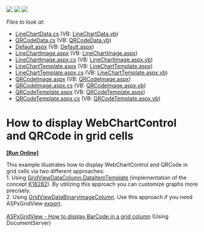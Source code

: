 <!-- default badges list -->
![](https://img.shields.io/endpoint?url=https://codecentral.devexpress.com/api/v1/VersionRange/128539587/14.2.6%2B)
[![](https://img.shields.io/badge/Open_in_DevExpress_Support_Center-FF7200?style=flat-square&logo=DevExpress&logoColor=white)](https://supportcenter.devexpress.com/ticket/details/T227496)
[![](https://img.shields.io/badge/📖_How_to_use_DevExpress_Examples-e9f6fc?style=flat-square)](https://docs.devexpress.com/GeneralInformation/403183)
<!-- default badges end -->
<!-- default file list -->
*Files to look at*:

* [LineChartData.cs](./CS/App_Code/LineChartData.cs) (VB: [LineChartData.vb](./VB/App_Code/LineChartData.vb))
* [QRCodeData.cs](./CS/App_Code/QRCodeData.cs) (VB: [QRCodeData.vb](./VB/App_Code/QRCodeData.vb))
* [Default.aspx](./CS/Default.aspx) (VB: [Default.aspx](./VB/Default.aspx))
* [LineChartImage.aspx](./CS/LineChartImage.aspx) (VB: [LineChartImage.aspx](./VB/LineChartImage.aspx))
* [LineChartImage.aspx.cs](./CS/LineChartImage.aspx.cs) (VB: [LineChartImage.aspx.vb](./VB/LineChartImage.aspx.vb))
* [LineChartTemplate.aspx](./CS/LineChartTemplate.aspx) (VB: [LineChartTemplate.aspx](./VB/LineChartTemplate.aspx))
* [LineChartTemplate.aspx.cs](./CS/LineChartTemplate.aspx.cs) (VB: [LineChartTemplate.aspx.vb](./VB/LineChartTemplate.aspx.vb))
* [QRCodeImage.aspx](./CS/QRCodeImage.aspx) (VB: [QRCodeImage.aspx](./VB/QRCodeImage.aspx))
* [QRCodeImage.aspx.cs](./CS/QRCodeImage.aspx.cs) (VB: [QRCodeImage.aspx.vb](./VB/QRCodeImage.aspx.vb))
* [QRCodeTemplate.aspx](./CS/QRCodeTemplate.aspx) (VB: [QRCodeTemplate.aspx](./VB/QRCodeTemplate.aspx))
* [QRCodeTemplate.aspx.cs](./CS/QRCodeTemplate.aspx.cs) (VB: [QRCodeTemplate.aspx.vb](./VB/QRCodeTemplate.aspx.vb))
<!-- default file list end -->
# How to display WebChartControl and QRCode in grid cells
<!-- run online -->
**[[Run Online]](https://codecentral.devexpress.com/t227496/)**
<!-- run online end -->


<p>This example illustrates how to display WebChartControl and QRCode in grid cells via two different approaches: <br /> 1. Using <a href="https://documentation.devexpress.com/#AspNet/DevExpressWebGridViewDataColumn_DataItemTemplatetopic">GridViewDataColumn.DataItemTemplate</a> (implementation of the concept <a href="https://www.devexpress.com/Support/Center/Question/Details/K18282">K18282</a>). By utilizing this approach you can customize graphs more precisely.<br /> 2. Using <a href="https://documentation.devexpress.com/#AspNet/clsDevExpressWebGridViewDataBinaryImageColumntopic">GridViewDataBinaryImageColumn</a>. Use this approach if you need ASPxGridView <a href="https://demos.devexpress.com/ASPxGridViewDemos/Exporting/Exporting.aspx">export</a>.<br /><br /><a href="https://www.devexpress.com/Support/Center/Example/Details/T280853">ASPxGridView - How to display BarCode in a grid column</a> (Using DocumentServer)</p>

<br/>


